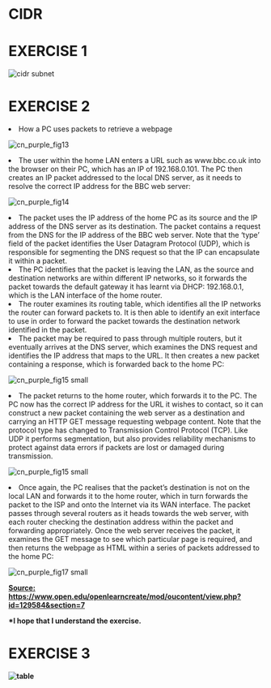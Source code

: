 # CIDR
# EXERCISE 1
![cidr subnet](https://user-images.githubusercontent.com/2261139/178157032-0758774f-9536-4563-8e75-8713b1ad5967.jpg)

# EXERCISE 2
<li>How a PC uses packets to retrieve a webpage</li>

![cn_purple_fig13](https://user-images.githubusercontent.com/2261139/178159351-5fb5361f-9f1a-42b6-8cf7-550787d1c19d.jpg)

<li>The user within the home LAN enters a URL such as www.bbc.co.uk into the browser on their PC, which has an IP of 192.168.0.101. The PC then creates an IP packet addressed to the local DNS server, as it needs to resolve the correct IP address for the BBC web server:</li>

![cn_purple_fig14](https://user-images.githubusercontent.com/2261139/178159377-da4b8c0d-1192-4d2b-babe-54893d8bfa22.jpg)

<li>The packet uses the IP address of the home PC as its source and the IP address of the DNS server as its destination. The packet contains a request from the DNS for the IP address of the BBC web server. Note that the ‘type’ field of the packet identifies the User Datagram Protocol (UDP), which is responsible for segmenting the DNS request so that the IP can encapsulate it within a packet.</li>
    <li>The PC identifies that the packet is leaving the LAN, as the source and destination networks are within different IP networks, so it forwards the packet towards the default gateway it has learnt via DHCP: 192.168.0.1, which is the LAN interface of the home router.</li>
    <li>The router examines its routing table, which identifies all the IP networks the router can forward packets to. It is then able to identify an exit interface to use in order to forward the packet towards the destination network identified in the packet.</li>
   <li> The packet may be required to pass through multiple routers, but it eventually arrives at the DNS server, which examines the DNS request and identifies the IP address that maps to the URL. It then creates a new packet containing a response, which is forwarded back to the home PC:</li>
   
   ![cn_purple_fig15 small](https://user-images.githubusercontent.com/2261139/178159410-21ad404d-3b1c-4b97-a353-2d386407233a.jpg)
   
<li>The packet returns to the home router, which forwards it to the PC. The PC now has the correct IP address for the URL it wishes to contact, so it can construct a new packet containing the web server as a destination and carrying an HTTP GET message requesting webpage content. Note that the protocol type has changed to Transmission Control Protocol (TCP). Like UDP it performs segmentation, but also provides reliability mechanisms to protect against data errors if packets are lost or damaged during transmission.</li>

   ![cn_purple_fig15 small](https://user-images.githubusercontent.com/2261139/178159419-eab0487b-c123-4e50-a662-4f3fbab5839c.jpg)
   
   <li>Once again, the PC realises that the packet’s destination is not on the local LAN and forwards it to the home router, which in turn forwards the packet to the ISP and onto the Internet via its WAN interface. The packet passes through several routers as it heads towards the web server, with each router checking the destination address within the packet and forwarding appropriately.
    Once the web server receives the packet, it examines the GET message to see which particular page is required, and then returns the webpage as HTML within a series of packets addressed to the home PC:</li>

![cn_purple_fig17 small](https://user-images.githubusercontent.com/2261139/178159442-2ea90c50-c94d-4da0-910c-15eabf229da1.jpg)

<strong><u>Source:</u><strong> https://www.open.edu/openlearncreate/mod/oucontent/view.php?id=129584&section=7

*I hope that I understand the exercise.

# EXERCISE 3

![table](https://beetledigital.com/wp-content/uploads/2021/06/IPv4-Subnet-Mask-Cheat-Sheet.png)
